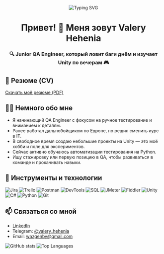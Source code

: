 ﻿<p align="center">
  <img src="https://readme-typing-svg.herokuapp.com?font=Fira+Code&size=26&duration=3000&pause=1000&center=true&vCenter=true&multiline=true&width=600&height=100&lines=Valery+Hehenia;Junior+QA+Engineer+%7C+Unity+Hobbyist" alt="Typing SVG" />
</p>

<h1 align="center">Привет! 👋 Меня зовут Valery Hehenia</h1>
<h3 align="center">🔍 Junior QA Engineer, который ловит баги днём и изучает Unity по вечерам 🎮</h3>

## 📄 Резюме (CV)
[Скачать моё резюме (PDF)](https://drive.google.com/file/d/1QfpT-CYpT7eOXtkxcMsQTdnvaJKY-q5K/view?usp=drive_link)

## 🙋‍♂️ Немного обо мне

- Я начинающий QA Engineer с фокусом на ручное тестирование и вниманием к деталям.  
- Ранее работал дальнобойщиком по Европе, но решил сменить курс в IT.  
- В свободное время создаю небольшие проекты на Unity — это моё хобби и поле для экспериментов.  
- Сейчас активно обучаюсь автоматизации тестирования на Python.  
- Ищу стажировку или первую позицию в QA, чтобы развиваться в команде и прокачивать навыки.

## 🧰 Инструменты и технологии

![Jira](https://img.shields.io/badge/Jira-0052CC?style=for-the-badge&logo=jira&logoColor=white)
![Trello](https://img.shields.io/badge/Trello-0052CC?style=for-the-badge&logo=trello&logoColor=white)
![Postman](https://img.shields.io/badge/Postman-FF6C37?style=for-the-badge&logo=postman&logoColor=white)
![DevTools](https://img.shields.io/badge/DevTools-000000?style=for-the-badge&logo=googlechrome&logoColor=white)
![SQL](https://img.shields.io/badge/SQL-4479A1?style=for-the-badge&logo=mysql&logoColor=white)
![JMeter](https://img.shields.io/badge/JMeter-D22128?style=for-the-badge&logo=apachejmeter&logoColor=white)
![Fiddler](https://img.shields.io/badge/Fiddler-1A237E?style=for-the-badge&logo=fiddler&logoColor=white)
![Unity](https://img.shields.io/badge/Unity-000000?style=for-the-badge&logo=unity&logoColor=white)
![C#](https://img.shields.io/badge/C%23-239120?style=for-the-badge&logo=csharp&logoColor=white)
![Python](https://img.shields.io/badge/Python-3776AB?style=for-the-badge&logo=python&logoColor=white)
![Git](https://img.shields.io/badge/Git-F05032?style=for-the-badge&logo=git&logoColor=white)

## 📫 Связаться со мной
- [LinkedIn](https://www.linkedin.com/in/valery-hehenia/)  
- Telegram: [@valery_hehenia](https://t.me/valery_hehenia)
- Email: wazgenby@gmail.com


![GitHub stats](https://github-readme-stats.vercel.app/api?username=genady21&show_icons=true&theme=radical)
![Top Languages](https://github-readme-stats.vercel.app/api/top-langs/?username=genady21&layout=compact&theme=radical)